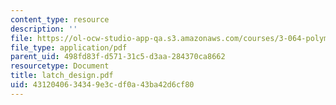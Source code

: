```yaml
---
content_type: resource
description: ''
file: https://ol-ocw-studio-app-qa.s3.amazonaws.com/courses/3-064-polymer-engineering-fall-2003/4312040634349e3cdf0a43ba42d6cf80_latch_design.pdf
file_type: application/pdf
parent_uid: 498fd83f-d571-31c5-d3aa-284370ca8662
resourcetype: Document
title: latch_design.pdf
uid: 43120406-3434-9e3c-df0a-43ba42d6cf80
---
```

